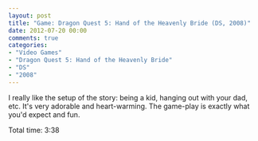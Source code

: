 ```yaml
---
layout: post
title: "Game: Dragon Quest 5: Hand of the Heavenly Bride (DS, 2008)"
date: 2012-07-20 00:00
comments: true
categories:
- "Video Games"
- "Dragon Quest 5: Hand of the Heavenly Bride"
- "DS"
- "2008"
---
```


I really like the setup of the story: being a kid, hanging out
with your dad, etc. It's very adorable and heart-warming. The
game-play is exactly what you'd expect and fun.

Total time: 3:38
